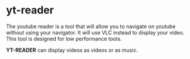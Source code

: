 # yt-reader

The youtube reader is a tool that will allow you to navigate on youtube without 
using your navigator. It will use VLC instead to display your video. This tool 
is designed for low performance tools. 

**YT-READER** can display videos as videos or as music. 

